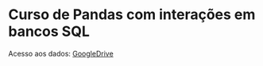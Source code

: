 # Curso de Pandas com interações em bancos SQL

Acesso aos dados: [GoogleDrive](https://drive.google.com/drive/u/0/folders/164Siol_zclBIFz8e1Fg45NNmsr7rFpu7)
